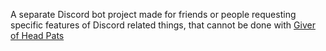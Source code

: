 A separate Discord bot project made for friends or people requesting specific features of Discord related things, that cannot be done with [Giver of Head Pats](https://github.com/Minty-Labs/Giver-of-Head-Pats)